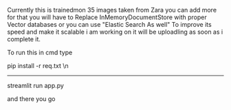 Currently this is trainedmon 35 images taken from Zara you can add more for that you will have to Replace InMemoryDocumentStore with proper Vector databases or you can use "Elastic Search As well"
To improve its speed and make it scalable i am working on it will be uploadling as soon as i complete it.

To run this 
in cmd type

pip install -r req.txt \n

__________________________________

streamlit run app.py

and there you go
